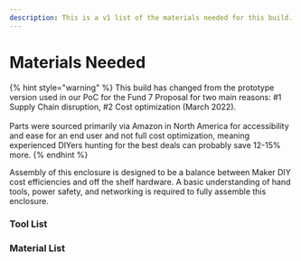 ```yaml
---
description: This is a v1 list of the materials needed for this build.
---
```


# Materials Needed

{% hint style="warning" %}
This build has changed from the prototype version used in our PoC for the Fund 7 Proposal for two main reasons: #1 Supply Chain disruption, #2 Cost optimization (March 2022). \
\
Parts were sourced primarily via Amazon in North America for accessibility and ease for an end user and not full cost optimization, meaning experienced DIYers hunting for the best deals can probably save 12-15% more.&#x20;
{% endhint %}



Assembly of this enclosure is designed to be a balance between Maker DIY cost efficiencies and off the shelf hardware. A basic understanding of hand tools, power safety, and networking is required to fully assemble this enclosure.



### Tool List

### Material List
